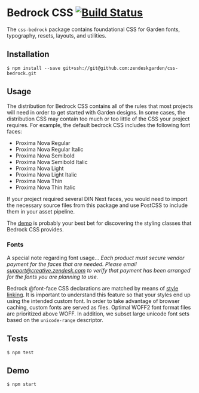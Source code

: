 # Bedrock CSS [![Build Status](https://travis-ci.com/zendeskgarden/css-bedrock.svg?token=dDt9s6smCMgz269xNbpz&branch=master)](https://travis-ci.com/zendeskgarden/css-bedrock)

The `css-bedrock` package contains foundational CSS for Garden fonts,
typography, resets, layouts, and utilities.

## Installation

    $ npm install --save git+ssh://git@github.com:zendeskgarden/css-bedrock.git

## Usage

The distribution for Bedrock CSS contains all of the rules that most
projects will need in order to get started with Garden designs. In some
cases, the distribution CSS may contain too much or too little of the
CSS your project requires. For example, the default bedrock CSS includes
the following font faces:

* Proxima Nova Regular
* Proxima Nova Regular Italic
* Proxima Nova Semibold
* Proxima Nova Semibold Italic
* Proxima Nova Light
* Proxima Nova Light Italic
* Proxima Nova Thin
* Proxima Nova Thin Italic

If your project required several DIN Next faces, you would need to
import the necessary source files from this package and use PostCSS to
include them in your asset pipeline.

The [demo](http://zendeskgarden.github.io/css-bedrock/) is probably your
best bet for discovering the styling classes that Bedrock CSS provides.

### Fonts

A special note regarding font usage... *Each product must secure vendor
payment for the faces that are needed. Please email
support@creative.zendesk.com to verify that payment has been arranged
for the fonts you are planning to use.*

Bedrock @font-face CSS declarations are matched by means of [style
linking](http://www.fontspring.com/support/troubleshooting/style-linking).
It is important to understand this feature so that your styles end up
using the intended custom font. In order to take advantage of browser
caching, custom fonts are served as files. Optimal WOFF2 font format
files are prioritized above WOFF. In addition, we subset large unicode
font sets based on the `unicode-range` descriptor.

## Tests

    $ npm test

## Demo

    $ npm start
